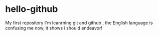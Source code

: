 # hello-github
My first repository
I'm leanrning git and github , the English language is confusing me now, it shows i should endeavor!
